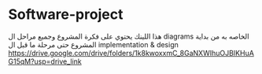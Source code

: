 # Software-project
  هذا اللينك يحتوي على فكرة المشروع وجميع مراحل ال diagrams الخاصه به من بداية المشروع حتى مرحلة ما قبل ال implementation & design 
  https://drive.google.com/drive/folders/1k8kwoxxmC_8GaNXWIhuOJBIKHuAG15qM?usp=drive_link
